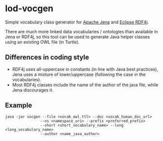 # lod-vocgen

Simple vocabulary class generator for [Apache Jena](https://jena.apache.org/) and [Eclipse RDF4j](http://rdf4j.org/).

There are much more linked data vocabularies / ontologies than available in Jena or RDF4j,
so this tool can be used to generate Java helper classes using an existing OWL file (in Turtle).

## Differences in coding style

  * RDF4j uses all-uppercase in constants (in line with Java best practices), 
Jena uses a mixture of lower/uppercase (following the case in the vocabularies).
  * Most RDF4j classes include the name of the author of the java file, while Jena discourages it. 

## Example

```
java -jar vocgen --file <vocab_owl.ttl> --doc <vocab_human_doc_url>
				--ns <namespace_uri> --prefix <preferred_prefix>
				--short <short_vocabulary_name> --long <long_vocabulary_name>
				--author <name_java_author>
```

